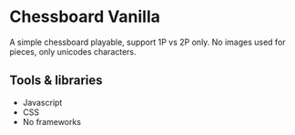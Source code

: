 # Chessboard Vanilla
A simple chessboard playable, support 1P vs 2P only. No images used for pieces, only unicodes characters.
## Tools & libraries
- Javascript
- CSS
- No frameworks